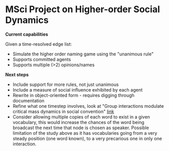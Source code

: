 # MSci Project on Higher-order Social Dynamics

**Current capabilities**

Given a time-resolved edge list:
* Simulate the higher order naming game using the "unanimous rule"
* Supports committed agents
* Supports multiple (>2) opinions/names

**Next steps**
* Include support for more rules, not just unanimous
* Include a measure of social influence exhibited by each agent
* Rewrite in object-oriented form - requires digging through documentation
* Refine what one timestep involves, look at "Group interactions modulate critical mass dynamics in social convention" [link](https://doi.org/10.1038/s42005-022-00845-y)
* Consider allowing multiple copies of each word to exist in a given vocabulary, this would increase the chances of the word being broadcast the next time that node is chosen as speaker. Possible limitation of the study above as it has vocabularies going from a very steady position (one word known), to a very precarious one in only one interaction.